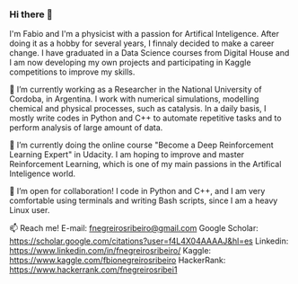 ### Hi there 👋

I'm Fabio and I'm a physicist with a passion for Artifical Inteligence. After doing it as a hobby for several years, I finnaly decided to make a career change. I have graduated in a Data Science courses from Digital House and I am now developing my own projects and participating in Kaggle competitions to improve my skills.

🔭 I’m currently working as a Researcher in the National University of Cordoba, in Argentina. I work with numerical simulations, modelling chemical and physical processes, such as catalysis. In a daily basis, I mostly write codes in Python and C++ to automate repetitive tasks and to perform analysis of large amount of data.

🌱 I’m currently doing the online course "Become a Deep Reinforcement Learning Expert" in Udacity. I am hoping to improve and master Reinforcement Learning, which is one of my main passions in the Artifical Inteligence world.

👯 I’m open for collaboration! I code in Python and C++, and I am very comfortable using terminals and writing Bash scripts, since I am a heavy Linux user.

📫 Reach me!
  E-mail:         fnegreirosribeiro@gmail.com
  Google Scholar: https://scholar.google.com/citations?user=f4L4X04AAAAJ&hl=es
  Linkedin:       https://www.linkedin.com/in/fnegreirosribeiro/
  Kaggle:         https://www.kaggle.com/fbionegreirosribeiro
  HackerRank:     https://www.hackerrank.com/fnegreirosribei1
